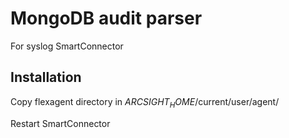 # MongoDB audit parser
For syslog SmartConnector

## Installation
Copy flexagent directory in $ARCSIGHT_HOME$/current/user/agent/

Restart SmartConnector
